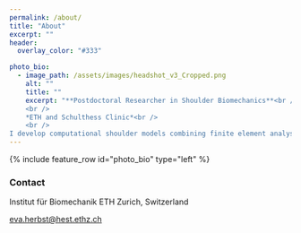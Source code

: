 ```yaml
---
permalink: /about/
title: "About"
excerpt: ""
header:
  overlay_color: "#333"

photo_bio:
  - image_path: /assets/images/headshot_v3_Cropped.png
    alt: ""
    title: ""
    excerpt: "**Postdoctoral Researcher in Shoulder Biomechanics**<br />
    <br />
    *ETH and Schulthess Clinic*<br />
    <br />
I develop computational shoulder models combining finite element analysis and multibody dynamics to investigate dynamic joint loading in patients. I am based at the Laboratory for Orthopaedic Technology with [Prof. Dr. Stephen Ferguson](https://orthotech.ethz.ch/the-group/people/person-detail.MTc5Njgw.TGlzdC8xMzcwLDE3NTMxODM4ODU=.html). I work in close collaboration with [Prof. Dr. med. Philipp Moroder](https://www.schulthess-klinik.ch/en/specialist/prof-dr-med-univ-philipp-moroder) at the Schulthess Clinic to maximize the clinical impact of my simulation work. I am a comparative biomechanist and palaeontologist by training but am now directing my efforts towards clinical applications. I remain fascinated by the link between form and function. I really enjoy developing new methods and my goal with this website is to share tools I have developed. I am also a founder of [Finite Element Zurich](https://fez-finite-element-zurich.github.io/), an initiative to make finite element modeling more accessible by sharing resources."
---
```


{% include feature_row id="photo_bio" type="left" %}

### Contact
Institut für Biomechanik
ETH
Zurich, Switzerland

[eva.herbst@hest.ethz.ch](eva.herbst@hest.ethz.ch)

